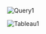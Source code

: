 ![Query1](https://github.com/Prajwal010/Olympics_data_Analysis/assets/91496751/c8ce7757-900f-4dfc-b039-4591011f3464)



![Tableau1](https://github.com/Prajwal010/Olympics_data_Analysis/assets/91496751/ae83d43c-80b7-4ae5-a73c-e8f134f498d6)
